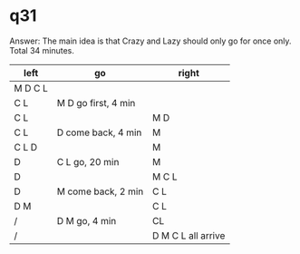 # q31

Answer:
The main idea is that Crazy and Lazy should only go for once only.
Total 34 minutes.

left | go | right
-----|---|----
M D C L |               |
C L     | M D go first, 4 min  | 
C L     |               | M D
C L     | D come back, 4 min    | M
C L D   |               | M
D       | C L go, 20 min        | M
D       |               | M C L
D       | M come back, 2 min   | C L 
D M     |               | C L
 /      | D M go, 4 min        | CL
 /      |               | D M C L all arrive